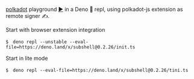 [polkadot](https://deno.land/x/polkadot) playground [▶️](https://subshell.xyz)
in a Deno 🦕 repl, using polkadot-js extension as remote signer ✍️.

Start with browser extension integration

```
$　deno repl --unstable --eval-file=https://deno.land/x/subshell@0.2.26/init.ts
```

Start in lite mode

```
$　deno repl --eval-file=https://deno.land/x/subshell@0.2.26/tini.ts
```
